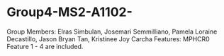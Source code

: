 # Group4-MS2-A1102-
Group Members: Elras Simbulan, Josemari Semmilliano, Pamela Loraine Decastillo, Jason Bryan Tan, Kristinee Joy Carcha
Features: MPHCR0 Feature 1 - 4 are included.
